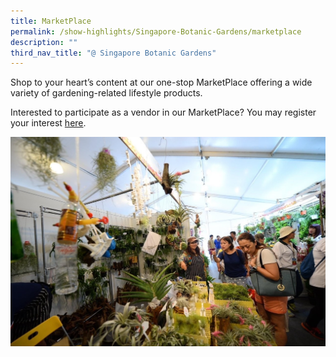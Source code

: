 ```yaml
---
title: MarketPlace
permalink: /show-highlights/Singapore-Botanic-Gardens/marketplace
description: ""
third_nav_title: "@ Singapore Botanic Gardens"
---
```

Shop to your heart’s content at our one-stop MarketPlace offering a wide variety of gardening-related lifestyle products.

Interested to participate as a vendor in our MarketPlace? You may register your interest [here](https://form.gov.sg/626640581d657b0013e09762).

![Marketplace](/images/MarketPlace.jpg)